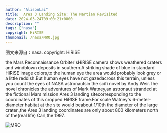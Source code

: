 ```yaml
---
author: "AlisonLai"
title:  Ares 3 Landing Site: The Martian Revisited 
date: 2024-03-24T09:00:21+0800
description: ""
tags: ["nasa"]
copyright: HiRISE
thumbnail: /nasa/MRO.jpg
---
```

图文来源自：nasa.  copyright: HiRISE

  the Mars Reconnaissance Orbiter'sHiRISE camera shows weathered craters and windblown deposits in southern.A striking shade of blue in standard HiRISE image colors,to the human eye the area would probably look grey or a little reddish.But human eyes have not gazedacross this terrain, unless you count the eyes of NASA astronautsin the scifi novel by Andy Weir.The novel chronicles the adventures of Mark Watney,an astronaut stranded at the fictional Mars mission Ares 3 landing sitecorresponding to the coordinates of this cropped HiRISE frame.For scale Watney's 6-meter-diameter habitat at the site would beabout 1/10th the diameter of the large crater.,the Ares 3 landing coordinates are only about 800 kilometers north of the(real life) Carl,the 1997.

![MRO](/nasa/MRO.jpg)